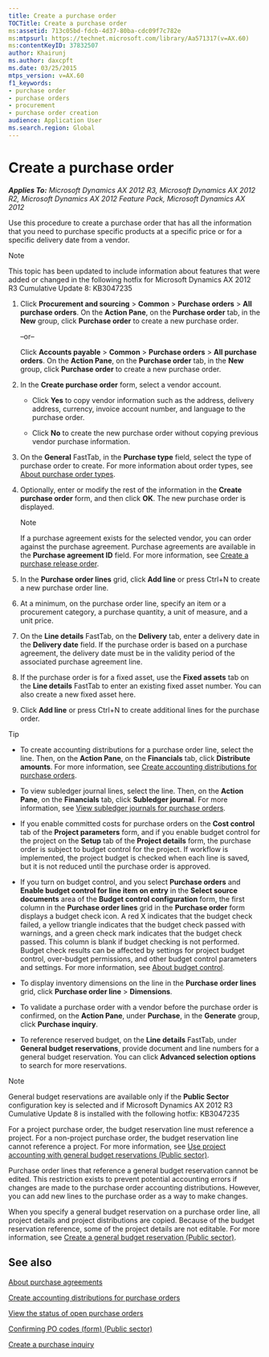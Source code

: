 ```yaml
---
title: Create a purchase order
TOCTitle: Create a purchase order
ms:assetid: 713c05bd-fdcb-4d37-80ba-cdc09f7c782e
ms:mtpsurl: https://technet.microsoft.com/library/Aa571317(v=AX.60)
ms:contentKeyID: 37832507
author: Khairunj
ms.author: daxcpft
ms.date: 03/25/2015
mtps_version: v=AX.60
f1_keywords:
- purchase order
- purchase orders
- procurement
- purchase order creation
audience: Application User
ms.search.region: Global
---
```


# Create a purchase order 


_**Applies To:** Microsoft Dynamics AX 2012 R3, Microsoft Dynamics AX 2012 R2, Microsoft Dynamics AX 2012 Feature Pack, Microsoft Dynamics AX 2012_

Use this procedure to create a purchase order that has all the information that you need to purchase specific products at a specific price or for a specific delivery date from a vendor.


> [!NOTE]
> <P>This topic has been updated to include information about features that were added or changed in the following hotfix for Microsoft Dynamics AX 2012 R3 Cumulative Update 8: KB3047235</P>



1.  Click **Procurement and sourcing** \> **Common** \> **Purchase orders** \> **All purchase orders**. On the **Action Pane**, on the **Purchase order** tab, in the **New** group, click **Purchase order** to create a new purchase order.
    
    –or–
    
    Click **Accounts payable** \> **Common** \> **Purchase orders** \> **All purchase orders**. On the **Action Pane**, on the **Purchase order** tab, in the **New** group, click **Purchase order** to create a new purchase order.

2.  In the **Create purchase order** form, select a vendor account.
    
      - Click **Yes** to copy vendor information such as the address, delivery address, currency, invoice account number, and language to the purchase order.
    
      - Click **No** to create the new purchase order without copying previous vendor purchase information.

3.  On the **General** FastTab, in the **Purchase type** field, select the type of purchase order to create. For more information about order types, see [About purchase order types](about-purchase-order-types.md).

4.  Optionally, enter or modify the rest of the information in the **Create purchase order** form, and then click **OK**. The new purchase order is displayed.
    

    > [!NOTE]
    > <P>If a purchase agreement exists for the selected vendor, you can order against the purchase agreement. Purchase agreements are available in the <STRONG>Purchase agreement ID</STRONG> field. For more information, see <A href="create-a-purchase-release-order.md">Create a purchase release order</A>.</P>



5.  In the **Purchase order lines** grid, click **Add line** or press Ctrl+N to create a new purchase order line.

6.  At a minimum, on the purchase order line, specify an item or a procurement category, a purchase quantity, a unit of measure, and a unit price.

7.  On the **Line details** FastTab, on the **Delivery** tab, enter a delivery date in the **Delivery date** field. If the purchase order is based on a purchase agreement, the delivery date must be in the validity period of the associated purchase agreement line.

8.  If the purchase order is for a fixed asset, use the **Fixed assets** tab on the **Line details** FastTab to enter an existing fixed asset number. You can also create a new fixed asset here.

9.  Click **Add line** or press Ctrl+N to create additional lines for the purchase order.

> [!TIP]  
> <ul>
> <li><p>To create accounting distributions for a purchase order line, select the line. Then, on the <strong>Action Pane</strong>, on the <strong>Financials</strong> tab, click <strong>Distribute amounts</strong>. For more information, see <a href="create-accounting-distributions-for-purchase-orders.md">Create accounting distributions for purchase orders</a>.</p></li>
> <li><p>To view subledger journal lines, select the line. Then, on the <strong>Action Pane</strong>, on the <strong>Financials</strong> tab, click <strong>Subledger journal</strong>. For more information, see <a href="view-subledger-journals-for-purchase-orders.md">View subledger journals for purchase orders</a>.</p></li>
> <li><p>If you enable committed costs for purchase orders on the <strong>Cost control</strong> tab of the <strong>Project parameters</strong> form, and if you enable budget control for the project on the <strong>Setup</strong> tab of the <strong>Project details</strong> form, the purchase order is subject to budget control for the project. If workflow is implemented, the project budget is checked when each line is saved, but it is not reduced until the purchase order is approved.</p></li>
> <li><p>If you turn on budget control, and you select <strong>Purchase orders</strong> and <strong>Enable budget control for line item on entry</strong> in the <strong>Select source documents</strong> area of the <strong>Budget control configuration</strong> form, the first column in the <strong>Purchase order lines</strong> grid in the <strong>Purchase order</strong> form displays a budget check icon. A red X indicates that the budget check failed, a yellow triangle indicates that the budget check passed with warnings, and a green check mark indicates that the budget check passed. This column is blank if budget checking is not performed. Budget check results can be affected by settings for project budget control, over-budget permissions, and other budget control parameters and settings. For more information, see <a href="about-budget-control.md">About budget control</a>.</p></li>
> <li><p>To display inventory dimensions on the line in the <strong>Purchase order lines</strong> grid, click <strong>Purchase order line</strong> &gt; <strong>Dimensions</strong>.</p></li>
> <li><p>To validate a purchase order with a vendor before the purchase order is confirmed, on the <strong>Action Pane</strong>, under <strong>Purchase</strong>, in the <strong>Generate</strong> group, click <strong>Purchase inquiry</strong>.</p></li>
> <li><p>To reference reserved budget, on the <strong>Line details</strong> FastTab, under <strong>General budget reservations</strong>, provide document and line numbers for a general budget reservation. You can click <strong>Advanced selection options</strong> to search for more reservations.</p>

> [!NOTE]  
> <P>General budget reservations are available only if the <STRONG>Public Sector</STRONG> configuration key is selected and if Microsoft Dynamics AX 2012 R3 Cumulative Update 8 is installed with the following hotfix: KB3047235</P>

<p>For a project purchase order, the budget reservation line must reference a project. For a non-project purchase order, the budget reservation line cannot reference a project. For more information, see <a href="use-project-accounting-with-general-budget-reservations-public-sector.md">Use project accounting with general budget reservations (Public sector)</a>.</p>
<p>Purchase order lines that reference a general budget reservation cannot be edited. This restriction exists to prevent potential accounting errors if changes are made to the purchase order accounting distributions. However, you can add new lines to the purchase order as a way to make changes.</p>
<p>When you specify a general budget reservation on a purchase order line, all project details and project distributions are copied. Because of the budget reservation reference, some of the project details are not editable. For more information, see <a href="create-a-general-budget-reservation-public-sector.md">Create a general budget reservation (Public sector)</a>.</p></li>
</ul></td>
</tr>
</tbody>
</table>


## See also

[About purchase agreements](about-purchase-agreements.md)

[Create accounting distributions for purchase orders](create-accounting-distributions-for-purchase-orders.md)

[View the status of open purchase orders](view-the-status-of-open-purchase-orders.md)

[Confirming PO codes (form) (Public sector)](https://technet.microsoft.com/library/hh208558\(v=ax.60\))

[Create a purchase inquiry](create-a-purchase-inquiry.md)

  


